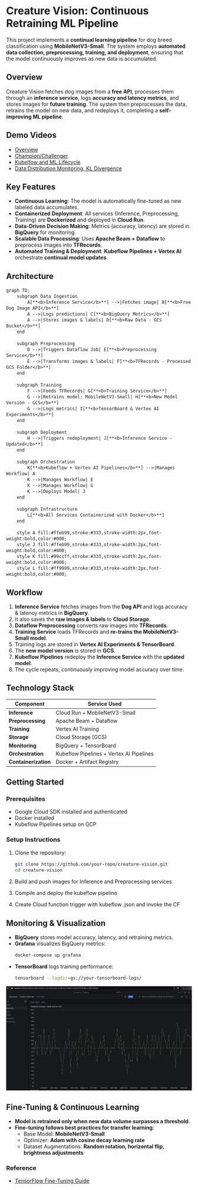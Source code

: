 # Creature Vision: Continuous Retraining ML Pipeline

This project implements a **continual learning pipeline** for dog breed classification using **MobileNetV3-Small**. The system employs **automated data collection, preprocessing, training, and deployment**, ensuring that the model continuously improves as new data is accumulated.

## **Overview**

Creature Vision fetches dog images from a **free API**, processes them through an **inference service**, logs **accuracy and latency metrics**, and stores images for **future training**. The system then preprocesses the data, retrains the model on new data, and redeploys it, completing a **self-improving ML pipeline**.

## **Demo Videos**
- [Overview](https://www.youtube.com/watch?v=NxDV6e29O94)
- [Champion/Challenger](https://youtu.be/2J20L-5yWIk)
- [Kubelfow and ML Lifecycle](https://youtu.be/_AHTLu679sg)
- [Data Distribution Monitoring, KL Divergence](https://www.youtube.com/watch?v=FLaOxPyXO6s)

## **Key Features**

- **Continuous Learning**: The model is automatically fine-tuned as new labeled data accumulates.
- **Containerized Deployment**: All services (Inference, Preprocessing, Training) are **Dockerized** and deployed in **Cloud Run**.
- **Data-Driven Decision Making**: Metrics (accuracy, latency) are stored in **BigQuery** for monitoring.
- **Scalable Data Processing**: Uses **Apache Beam + Dataflow** to preprocess images into **TFRecords**.
- **Automated Training & Deployment**: **Kubeflow Pipelines + Vertex AI** orchestrate **continual model updates**.

## **Architecture**

```mermaid
graph TD;
    subgraph Data Ingestion
        A[**<b>Inference Service</b>**] -->|Fetches image| B[**<b>Free Dog Image API</b>**]
        A -->|Logs predictions| C[**<b>BigQuery Metrics</b>**]
        A -->|Stores images & labels| D[**<b>Raw Data - GCS Bucket</b>**]
    end

    subgraph Preprocessing
        D -->|Triggers Dataflow Job| E[**<b>Preprocessing Service</b>**]
        E -->|Transforms images & labels| F[**<b>TFRecords - Processed GCS Folder</b>**]
    end

    subgraph Training
        F -->|Feeds TFRecords| G[**<b>Training Service</b>**]
        G -->|Retrains model: MobileNetV3-Small| H[**<b>New Model Version - GCS</b>**]
        G -->|Logs metrics| I[**<b>TensorBoard & Vertex AI Experiments</b>**]
    end

    subgraph Deployment
        H -->|Triggers redeployment| J[**<b>Inference Service - Updated</b>**]
    end

    subgraph Orchestration
        K[**<b>Kubeflow + Vertex AI Pipelines</b>**] -->|Manages Workflow| A
        K -->|Manages Workflow| E
        K -->|Manages Workflow| G
        K -->|Deploys Model| J
    end

    subgraph Infrastructure
        L[**<b>All Services Containerized with Docker</b>**]
    end

    style A fill:#ffeb99,stroke:#333,stroke-width:2px,font-weight:bold,color:#000;
    style J fill:#ffeb99,stroke:#333,stroke-width:2px,font-weight:bold,color:#000;
    style K fill:#99ccff,stroke:#333,stroke-width:2px,font-weight:bold,color:#000;
    style L fill:#ff9999,stroke:#333,stroke-width:2px,font-weight:bold,color:#000;
```

## **Workflow**

1. **Inference Service** fetches images from the **Dog API** and logs accuracy & latency metrics in **BigQuery**.
2. It also saves the **raw images & labels** to **Cloud Storage**.
3. **Dataflow Preprocessing** converts raw images into **TFRecords**.
4. **Training Service** loads TFRecords and **re-trains the MobileNetV3-Small model**.
5. Training logs are stored in **Vertex AI Experiments & TensorBoard**.
6. The **new model version** is stored in **GCS**.
7. **Kubeflow Pipelines** redeploy the **Inference Service** with the **updated model**.
8. The cycle repeats, continuously improving model accuracy over time.

## **Technology Stack**

| Component           | Service Used                      |
|--------------------|--------------------------------|
| **Inference**      | Cloud Run + MobileNetV3-Small |
| **Preprocessing**  | Apache Beam + Dataflow        |
| **Training**       | Vertex AI Training            |
| **Storage**        | Cloud Storage (GCS)           |
| **Monitoring**     | BigQuery + TensorBoard        |
| **Orchestration**  | Kubeflow Pipelines + Vertex AI Pipelines |
| **Containerization** | Docker + Artifact Registry  |

## **Getting Started**

### **Prerequisites**
- Google Cloud SDK installed and authenticated
- Docker installed
- Kubeflow Pipelines setup on GCP

### **Setup Instructions**
1. Clone the repository:
   ```sh
   git clone https://github.com/your-repo/creature-vision.git
   cd creature-vision
   ```
2. Build and push images for Inference and Preprocessing services

3. Compile and deploy the kubeflow pipeline

4. Create Cloud function trigger with kubeflow .json and invoke the CF

## **Monitoring & Visualization**

- **BigQuery** stores model accuracy, latency, and retraining metrics.
- **Grafana** visualizes BigQuery metrics:
  ```sh
  docker-compose up grafana
  ```
- **TensorBoard** logs training performance:
  ```sh
  tensorboard --logdir=gs://your-tensorboard-logs/
  ```

![Model Accuracy Visualization](./docs/grafana.png)

## **Fine-Tuning & Continuous Learning**

- **Model is retrained only when new data volume surpasses a threshold**.
- **Fine-tuning follows best practices for transfer learning**:
  - Base Model: **MobileNetV3-Small**
  - Optimizer: **Adam with cosine decay learning rate**
  - Dataset Augmentations: **Random rotation, horizontal flip, brightness adjustments**

### **Reference**
- [TensorFlow Fine-Tuning Guide](https://www.tensorflow.org/tutorials/images/transfer_learning)

